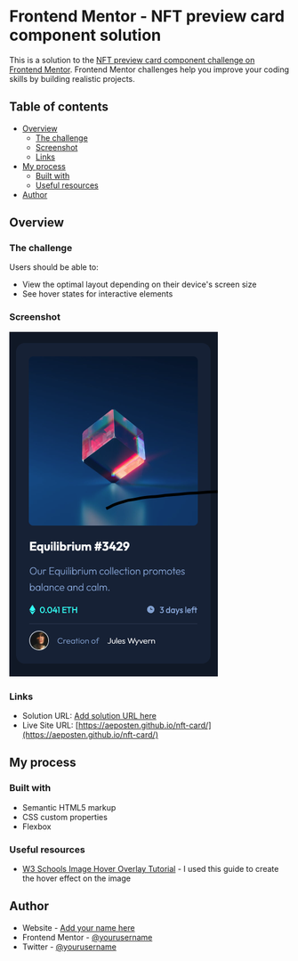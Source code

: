 # Frontend Mentor - NFT preview card component solution

This is a solution to the [NFT preview card component challenge on Frontend Mentor](https://www.frontendmentor.io/challenges/nft-preview-card-component-SbdUL_w0U). Frontend Mentor challenges help you improve your coding skills by building realistic projects. 

## Table of contents

- [Overview](#overview)
  - [The challenge](#the-challenge)
  - [Screenshot](#screenshot)
  - [Links](#links)
- [My process](#my-process)
  - [Built with](#built-with)
  - [Useful resources](#useful-resources)
- [Author](#author)
## Overview

### The challenge

Users should be able to:

- View the optimal layout depending on their device's screen size
- See hover states for interactive elements

### Screenshot

![NFT Card Screenshot](./screenshot.png)

### Links

- Solution URL: [Add solution URL here](https://your-solution-url.com)
- Live Site URL: [https://aeposten.github.io/nft-card/](https://aeposten.github.io/nft-card/)

## My process

### Built with

- Semantic HTML5 markup
- CSS custom properties
- Flexbox

### Useful resources

- [W3 Schools Image Hover Overlay Tutorial](https://www.w3schools.com/howto/howto_css_image_overlay.asp) - I used this guide to create the hover effect on the image

## Author

- Website - [Add your name here](https://www.your-site.com)
- Frontend Mentor - [@yourusername](https://www.frontendmentor.io/profile/yourusername)
- Twitter - [@yourusername](https://www.twitter.com/yourusername)
